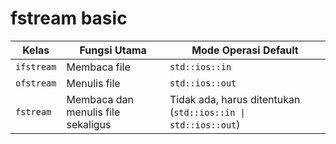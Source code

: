 <h1>fstream basic</h1>
<table>
  <thead>
    <tr>
      <th>Kelas</th>
      <th>Fungsi Utama</th>
      <th>Mode Operasi Default</th>
    </tr>
  </thead>
  <tbody>
    <tr>
      <td><code>ifstream</code></td>
      <td>Membaca file</td>
      <td><code>std::ios::in</code></td>
    </tr>
    <tr>
      <td><code>ofstream</code></td>
      <td>Menulis file</td>
      <td><code>std::ios::out</code></td>
    </tr>
    <tr>
      <td><code>fstream</code></td>
      <td>Membaca dan menulis file sekaligus</td>
      <td>Tidak ada, harus ditentukan (<code>std::ios::in | std::ios::out</code>)</td>
    </tr>
  </tbody>
</table>

